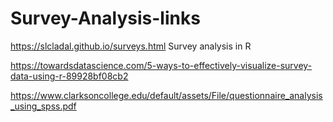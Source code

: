 # Survey-Analysis-links

https://slcladal.github.io/surveys.html
  Survey analysis in R
  
  https://towardsdatascience.com/5-ways-to-effectively-visualize-survey-data-using-r-89928bf08cb2
  
  https://www.clarksoncollege.edu/default/assets/File/questionnaire_analysis_using_spss.pdf
